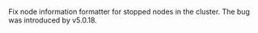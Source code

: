 Fix node information formatter for stopped nodes in the cluster. The bug was introduced by v5.0.18.
